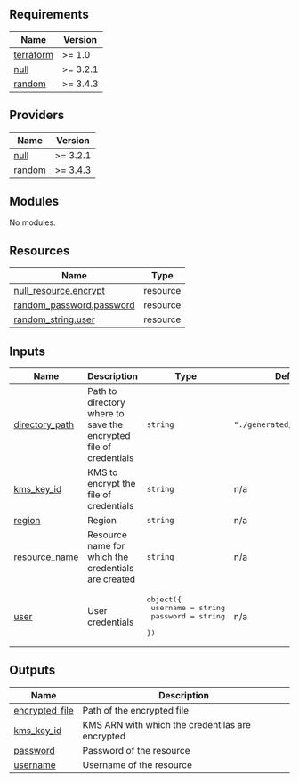 <!-- BEGIN_TF_DOCS -->
## Requirements

| Name | Version |
|------|---------|
| <a name="requirement_terraform"></a> [terraform](#requirement\_terraform) | >= 1.0 |
| <a name="requirement_null"></a> [null](#requirement\_null) | >= 3.2.1 |
| <a name="requirement_random"></a> [random](#requirement\_random) | >= 3.4.3 |

## Providers

| Name | Version |
|------|---------|
| <a name="provider_null"></a> [null](#provider\_null) | >= 3.2.1 |
| <a name="provider_random"></a> [random](#provider\_random) | >= 3.4.3 |

## Modules

No modules.

## Resources

| Name | Type |
|------|------|
| [null_resource.encrypt](https://registry.terraform.io/providers/hashicorp/null/latest/docs/resources/resource) | resource |
| [random_password.password](https://registry.terraform.io/providers/hashicorp/random/latest/docs/resources/password) | resource |
| [random_string.user](https://registry.terraform.io/providers/hashicorp/random/latest/docs/resources/string) | resource |

## Inputs

| Name | Description | Type | Default | Required |
|------|-------------|------|---------|:--------:|
| <a name="input_directory_path"></a> [directory\_path](#input\_directory\_path) | Path to directory where to save the encrypted file of credentials | `string` | `"./generated/credentials"` | no |
| <a name="input_kms_key_id"></a> [kms\_key\_id](#input\_kms\_key\_id) | KMS to encrypt the file of credentials | `string` | n/a | yes |
| <a name="input_region"></a> [region](#input\_region) | Region | `string` | n/a | yes |
| <a name="input_resource_name"></a> [resource\_name](#input\_resource\_name) | Resource name for which the credentials are created | `string` | n/a | yes |
| <a name="input_user"></a> [user](#input\_user) | User credentials | <pre>object({<br>    username = string<br>    password = string<br>  })</pre> | n/a | yes |

## Outputs

| Name | Description |
|------|-------------|
| <a name="output_encrypted_file"></a> [encrypted\_file](#output\_encrypted\_file) | Path of the encrypted file |
| <a name="output_kms_key_id"></a> [kms\_key\_id](#output\_kms\_key\_id) | KMS ARN with which the credentilas are encrypted |
| <a name="output_password"></a> [password](#output\_password) | Password of the resource |
| <a name="output_username"></a> [username](#output\_username) | Username of the resource |
<!-- END_TF_DOCS -->
